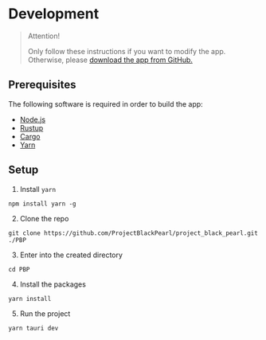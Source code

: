 <h1 class=title>Development</h1>

<blockquote id="attention">
    <span>Attention!</span>
    <p>Only follow these instructions if you want to modify the app.<br>Otherwise, please <a href="https://github.com/ProjectBlackPearl/project_black_pearl/releases/latest">download the app from GitHub.</a></p>
</blockquote>

## Prerequisites

The following software is required in order to build the app:

-   [Node.js](https://nodejs.org/en/download/)
-   [Rustup](https://rustup.rs/)
-   [Cargo](https://crates.io)
-   [Yarn](https://yarnpkg.com/)

## Setup

1. Install `yarn`

```
npm install yarn -g
```

2. Clone the repo

```
git clone https://github.com/ProjectBlackPearl/project_black_pearl.git ./PBP
```

3. Enter into the created directory

```
cd PBP
```

4. Install the packages

```
yarn install
```

5. Run the project

```
yarn tauri dev
```